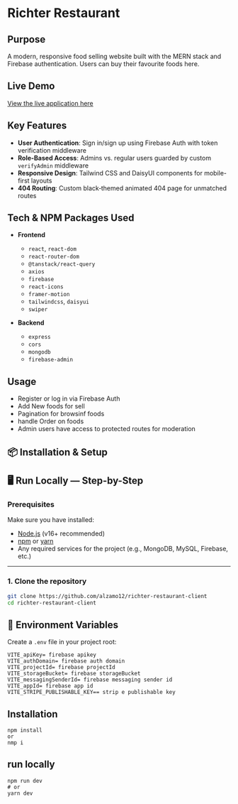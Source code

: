 # Richter Restaurant
## Purpose

A modern, responsive food selling website built with the MERN stack and Firebase authentication. Users can buy their favourite foods here.

## Live Demo

[View the live application here](https://richter-restaurant.web.app/)

## Key Features

* **User Authentication**: Sign in/sign up using Firebase Auth with token verification middleware
* **Role-Based Access**: Admins vs. regular users guarded by custom `verifyAdmin` middleware
* **Responsive Design**: Tailwind CSS and DaisyUI components for mobile-first layouts
* **404 Routing**: Custom black‑themed animated 404 page for unmatched routes

## Tech & NPM Packages Used

* **Frontend**

  * `react`, `react-dom`
  * `react-router-dom`
  * `@tanstack/react-query`
  * `axios`
  * `firebase`
  * `react-icons`
  * `framer-motion`
  * `tailwindcss`, `daisyui`
  * `swiper`

* **Backend**

  * `express`
  * `cors`
  * `mongodb`
  * `firebase-admin`

## Usage

* Register or log in via Firebase Auth
* Add New foods for sell
* Pagination for browsinf foods
* handle Order on foods
* Admin users have access to protected routes for moderation

## 📦 Installation & Setup

## 🖥 Run Locally — Step-by-Step

### **Prerequisites**
Make sure you have installed:
- [Node.js](https://nodejs.org/) (v16+ recommended)
- [npm](https://www.npmjs.com/) or [yarn](https://yarnpkg.com/)
- Any required services for the project (e.g., MongoDB, MySQL, Firebase, etc.)

---
### **1. Clone the repository**
```bash
git clone https://github.com/alzamo12/richter-restaurant-client
cd richter-restaurant-client

```
## 🌱 Environment Variables
Create a `.env` file in your project root:
```env
VITE_apiKey= firebase apikey
VITE_authDomain= firebase auth domain
VITE_projectId= firebase projectId
VITE_storageBucket= firebase storageBucket
VITE_messagingSenderId= firebase messaging sender id
VITE_appId= firebase app id
VITE_STRIPE_PUBLISHABLE_KEY== strip e publishable key

```
## Installation
```
npm install 
or 
nmp i

```
## run locally
```
npm run dev
# or
yarn dev



